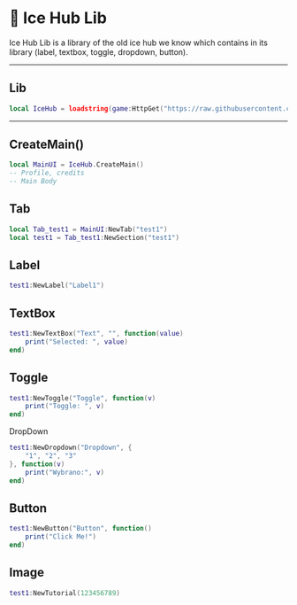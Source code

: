 # 🧊 Ice Hub Lib

Ice Hub Lib is a library of the  old ice hub we know which contains in its library (label, textbox, toggle, dropdown, button).

---

## Lib

```lua
local IceHub = loadstring(game:HttpGet("https://raw.githubusercontent.com/<user>/IceHub/main/icehub.lua"))()
```

---

## CreateMain()
```lua
local MainUI = IceHub.CreateMain()
-- Profile, credits
-- Main Body
```
## Tab
```lua
local Tab_test1 = MainUI:NewTab("test1")
local test1 = Tab_test1:NewSection("test1")
```
## Label
```lua
test1:NewLabel("Label1")
```
## TextBox
```lua
test1:NewTextBox("Text", "", function(value)
    print("Selected: ", value)
end)
```
## Toggle
```lua
test1:NewToggle("Toggle", function(v)
    print("Toggle: ", v)
end)
```
DropDown
```lua
test1:NewDropdown("Dropdown", {
    "1", "2", "3"
}, function(v)
    print("Wybrano:", v)
end)
```
## Button
```lua
test1:NewButton("Button", function()
    print("Click Me!")
end)
```
## Image
```lua
test1:NewTutorial(123456789)
```
